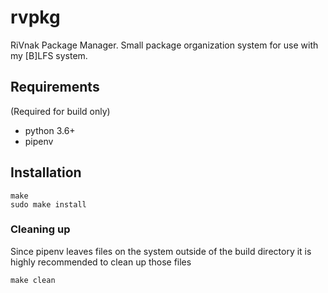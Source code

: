 # rvpkg

RiVnak Package Manager. Small package organization system for use with my [B]LFS system.

## Requirements

(Required for build only)

- python 3.6+
- pipenv

## Installation

```shell
make
sudo make install
```

### Cleaning up

Since pipenv leaves files on the system outside of the build directory it is highly recommended to clean up those files

```shell
make clean
```
